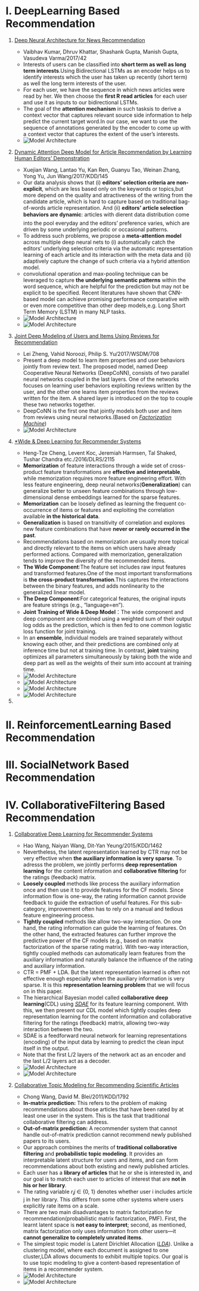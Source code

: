 # I. DeepLearning Based Recommendation 
1. [Deep Neural Architecture for News Recommendation](./deeplearningbasedrecommendation/Deep%20Neural%20Architecture%20for%20News%20Recommendation.pdf)
    - Vaibhav Kumar, Dhruv Khattar, Shashank Gupta, Manish Gupta, Vasudeva Varma/2017/42
    - Interests of users can be classified into **short term as well as long term interests**.Using Bidirectional LSTMs as an encoder helps us to identify interests which the user has taken up recently (short term) as well the long term interests of the user.
    - For each user, we have the sequence in which news articles were read by her. We then choose the **first R read articles** for each user and use it as inputs to our bidirectional LSTMs.
    - The goal of the **attention mechanism** in such tasksis to derive a context vector that captures relevant source side information to help predict the current target word.In our case, we want to use the sequence of annotations generated by the encoder to come up with a context vector that captures the extent of the user’s interests. 
    - ![Model Architecture](images/Recurrent%20Attention%20DSSM%20Model%20Architecture.png#pic_center "Model Architecture")


2. [Dynamic  Attention Deep Model for Article Recommendation by Learning Human Editors’ Demonstration](./deeplearningbasedrecommendation/Dynamic%20%20Attention%20Deep%20Model%20for%20Article%20Recommendation%20by%20Learning%20Human%20Editors%E2%80%99%20Demonstration.pdf)
   - Xuejian Wang, Lantao Yu, Kan Ren, Guanyu Tao, Weinan Zhang, Yong Yu, Jun Wang/2017/KDD/145
   - Our data analysis shows that (i) **editors’ selection criteria are non-explicit**, which are less based only on the keywords or topics,but more depend on the quality and atractiveness of the writing from the candidate article, which is hard to capture based on traditional bag-of-words article representation. And (ii) **editors’ article selection behaviors are dynamic**: articles with dierent data distribution come into the pool everyday and the editors’ preference varies, which are driven by some underlying periodic or occasional patterns.
   - To address such problems, we propose a **meta-attention model** across multiple deep neural nets to (i) automatically catch the editors’ underlying selection criteria via the automatic representation learning of each article and its interaction with the meta data and (ii) adaptively capture the change of such criteria via a hybrid attention model. 
   -  convolutional operation and max-pooling technique can be leveraged to capture **the underlying semantic patterns** within the word sequence, which are helpful for the prediction but may not be explicit to be specified. Recent literatures have shown that CNN-based model can achieve promising performance comparative with or even more competitive than other deep models,e.g. Long Short Term Memory (LSTM) in many NLP tasks.
   - ![Model Architecture](images/Dynamic%20Aention%20Deep%20Model_1.png#pic_center)
   - ![Model Architecture](images/Dynamic%20Aention%20Deep%20Model_2.png#pic_center)


3. [Joint Deep Modeling of Users and Items Using Reviews for Recommendation](./deeplearningbasedrecommendation/Joint%20Deep%20Modeling%20of%20Users%20and%20Items%20Using%20Reviews%20for%20Recommendation.pdf)
    - Lei Zheng, Vahid Noroozi, Philip S. Yu/2017/WSDM/708
    - Present a deep model to learn item properties and user behaviors jointly from review text. The proposed model, named Deep Cooperative Neural Networks (DeepCoNN), consists of two parallel neural networks coupled in the last layers. One of the networks focuses on learning user behaviors exploiting reviews written by the user, and the other one learns item properties from the reviews written for the item. A shared layer is introduced on the top to couple these two networks together.
    - DeepCoNN is the first one that jointly models both user and item from reviews using neural networks.(Based on *[Factorization Machine](../basemethods/Factorization%20Machines.pdf)*)
    - ![Model Architecture](images/Joint%20Deep%20Modeling%20of%20Users%20and%20Items%20Using%20Reviews%20for%20Recommendation.png)

4. [*Wide & Deep Learning for Recommender Systems](./deeplearningbasedrecommendation/Wide%20%26%20Deep%20Learning%20for%20Recommender%20Systems.pdf)
    - Heng-Tze Cheng, Levent Koc, Jeremiah Harmsen, Tal Shaked, Tushar Chandra etc./2016/DLRS/2115
    - **Memorization** of feature interactions through a wide set of cross-product feature transformations are **effective and interpretable**, while memorization requires more feature engineering effort. With less feature engineering, deep neural networks(**Generalization**) can generalize better to unseen feature combinations through low-dimensional dense embeddings learned for the sparse features.
    - **Memorization** can be loosely defined as learning the frequent co-occurrence of items or features and exploiting the correlation available **in the historical data**.
    - **Generalization** is based on transitivity of correlation and explores new feature combinations that have **never or rarely occurred in the past**.
    - Recommendations based on memorization are usually more topical and directly relevant to the items on which users have already performed actions. Compared with memorization, generalization tends to improve the diversity of the recommended items. 
    - **The Wide Component**:The feature set includes raw input features and transformed features.One of the most important transformations is **the cross-product transformation**.This captures the interactions between the binary features, and adds nonlinearity to the generalized linear model.
    - **The Deep Component**:For categorical features, the original inputs are feature strings (e.g., “language=en”).
    - **Joint Training of Wide & Deep Model**：The wide component and deep component are combined using a weighted sum of their output log odds as the prediction, which is then fed to one common logistic loss function for joint training.
    - In an **ensemble**, individual models are trained separately without knowing each other, and their predictions are combined only at inference time but not at training time. In contrast, **joint** training optimizes all parameters simultaneously by taking both the wide and deep part as well as the weights of their sum into account at training time. 
    - ![Model Architecture](./images/Wide%20%26%20Deep%20Learning%20for%20Recommender%20Systems_1.png)
    - ![Model Architecture](./images/Wide%20%26%20Deep%20Learning%20for%20Recommender%20Systems_2.png)
    - ![Model Architecture](./images/Wide%20%26%20Deep%20Learning%20for%20Recommender%20Systems_3.png)
    - ![Model Architecture](./images/Wide%20%26%20Deep%20Learning%20for%20Recommender%20Systems_4.png)


5. 








# II. ReinforcementLearning Based Recommendation 






# III. SocialNetwork Based Recommendation 





# IV. CollaborativeFiltering Based Recommendation
1. [Collaborative Deep Learning for Recommender Systems](./collaborativefilteringbasedrecommendation/Collaborative%20Deep%20Learning%20for%20Recommender%20Systems.pdf)
    - Hao Wang, Naiyan Wang, Dit-Yan Yeung/2015/KDD/1462
    - Nevertheless, the latent representation learned by CTR may not be very effective when **the auxiliary information is very sparse**. To adresss the problem, we jointly performs **deep representation learning** for the content information and **collaborative filtering** for the ratings (feedback) matrix. 
    -  **Loosely coupled** methods like process the auxiliary information once and then use it to provide features for the CF models. Since information flow is one-way, the rating information cannot provide feedback to guide the extraction of useful features. For this sub-category, improvement often has to rely on a manual and tedious feature engineering process.
    -  **Tightly coupled** methods like allow two-way interaction. On one hand, the rating information can guide the learning of features. On the other hand, the extracted features can further improve the predictive power of the CF models (e.g., based on matrix factorization of the sparse rating matrix). With two-way interaction, tightly coupled methods can automatically learn features from the auxiliary information and naturally balance the influence of the rating and auxiliary information. 
    -  CTR = PMF + LDA. But  the latent representation learned is often not effective enough especially when the auxiliary information is very sparse. It is this **representation learning problem** that we will focus on in this paper.
    - The hierarchical Bayesian model called **collaborative deep learning**(CDL) using [*SDAE*](../basemethods/Stacked%20Denoising%20Autoencoders%20Learning%20Useful%20Representations%20in%20a%20Deep%20Network%20with%20a%20Local%20Denoising%20Criterion.pdf) for its feature learning component. With this, we then present our CDL model which tightly couples deep representation learning for the content information and collaborative filtering for the ratings (feedback) matrix, allowing two-way interaction between the two.
    - SDAE is a feedforward neural network for learning representations (encoding) of the input data by learning to predict the clean input itself in the output.
    - Note that the first L/2 layers of the network act as an encoder and the last L/2 layers act as a decoder.
    - ![Model Architecture](./images/Collaborative%20Deep%20Learning%20for%20Recommender%20Systems_1.png)
    - ![Model Architecture](./images/Collaborative%20Deep%20Learning%20for%20Recommender%20Systems_2.png)


1. [Collaborative Topic Modeling for Recommending Scientific Articles](./collaborativefilteringbasedrecommendation/Collaborative%20Topic%20Modeling%20for%20Recommending%20Scientific%20Articles.pdf)
    - Chong Wang, David M. Blei/2011/KDD/1792
    - **In-matrix prediction:** This refers to the problem of making recommendations about those articles that have been rated by at least one user in the system. This is the task that traditional collaborative filtering can address.
    - **Out-of-matrix prediction:** A recommender system that cannot handle out-of-matrix prediction cannot recommend newly published papers to its users.
    - Our approach combines the merits of **traditional collaborative filtering** and **probabilistic topic modeling**. It provides an interpretable latent structure for users and items, and can form recommendations about both existing and newly published articles.
    - Each user has a **library of articles** that he or she is interested in, and our goal is to match each user to articles of interest that are **not in his or her library**.
    - The rating variable $r_ij$ ∈ {0, 1} denotes whether user i includes article j in her library. This differs from some other systems where users explicitly rate items on a scale.
    - There are two main disadvantages to matrix factorization for recommendation(probabilistic matrix factorization, PMF). First, the learnt latent space is **not easy to interpret**; second, as mentioned, matrix factorization only uses information from other users—it **cannot generalize to completely unrated items**.
    - The simplest topic model is Latent Dirichlet Allocation ([*LDA*](../basemethods/Latent%20Dirichlet%20Allocation.pdf)). Unlike a clustering model, where each document is assigned to one cluster,LDA allows documents to exhibit multiple topics. Our goal is to use topic modeling to give a content-based representation of items in a recommender system. 
    - ![Model Architecture](images/Collaborative%20Topic%20Modeling%20for%20Recommending%20Scientific%20Articles_1.png)
    - ![Model Architecture](images/Collaborative%20Topic%20Modeling%20for%20Recommending%20Scientific%20Articles_2.png)








